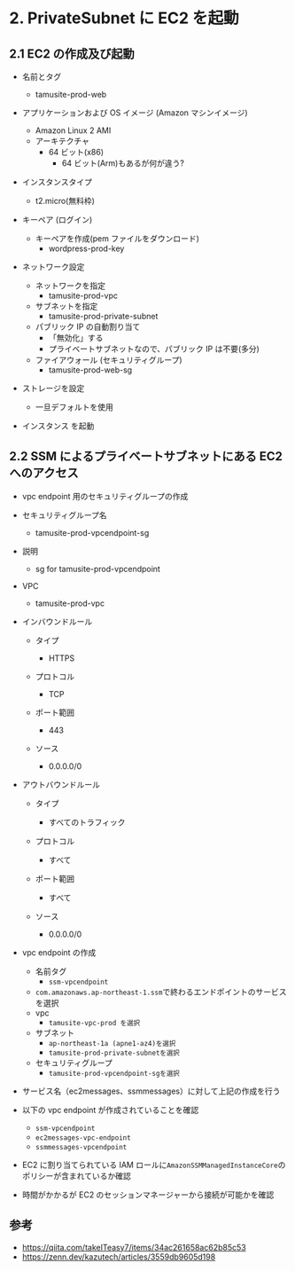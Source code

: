# 2. PrivateSubnet に EC2 を起動

## 2.1 EC2 の作成及び起動

- 名前とタグ
  - tamusite-prod-web
- アプリケーションおよび OS イメージ (Amazon マシンイメージ)

  - Amazon Linux 2 AMI
  - アーキテクチャ
    - 64 ビット(x86)
      - 64 ビット(Arm)もあるが何が違う?

- インスタンスタイプ
  - t2.micro(無料枠)
- キーペア (ログイン)

  - キーペアを作成(pem ファイルをダウンロード)
    - wordpress-prod-key

- ネットワーク設定
  - ネットワークを指定
    - tamusite-prod-vpc
  - サブネットを指定
    - tamusite-prod-private-subnet
  - パブリック IP の自動割り当て
    - 「無効化」する
    - プライベートサブネットなので、パブリック IP は不要(多分)
  - ファイアウォール (セキュリティグループ)
    - tamusite-prod-web-sg
- ストレージを設定
  - 一旦デフォルトを使用
- インスタンス を起動

## 2.2 SSM によるプライベートサブネットにある EC2 へのアクセス

- vpc endpoint 用のセキュリティグループの作成

- セキュリティグループ名
  - tamusite-prod-vpcendpoint-sg
- 説明
  - sg for tamusite-prod-vpcendpoint
- VPC
  - tamusite-prod-vpc
- インバウンドルール

  - タイプ
    - HTTPS
  - プロトコル
    - TCP
  - ポート範囲
    - 443
  - ソース

    - 0.0.0.0/0

- アウトバウンドルール

  - タイプ
    - すべてのトラフィック
  - プロトコル
    - すべて
  - ポート範囲
    - すべて
  - ソース

    - 0.0.0.0/0

- vpc endpoint の作成

  - 名前タグ
    - `ssm-vpcendpoint`
  - `com.amazonaws.ap-northeast-1.ssm`で終わるエンドポイントのサービスを選択
  - vpc
    - `tamusite-vpc-prod を選択`
  - サブネット
    - `ap-northeast-1a (apne1-az4)を選択`
    - `tamusite-prod-private-subnetを選択`
  - セキュリティグループ
    - `tamusite-prod-vpcendpoint-sgを選択`

- サービス名（ec2messages、ssmmessages）に対して上記の作成を行う

- 以下の vpc endpoint が作成されていることを確認

  - `ssm-vpcendpoint`
  - `ec2messages-vpc-endpoint`
  - `ssmmessages-vpcendpoint`

- EC2 に割り当てられている IAM ロールに`AmazonSSMManagedInstanceCore`のポリシーが含まれているか確認

- 時間がかかるが EC2 のセッションマネージャーから接続が可能かを確認

## 参考

- https://qiita.com/takeITeasy7/items/34ac261658ac62b85c53
- https://zenn.dev/kazutech/articles/3559db9605d198
